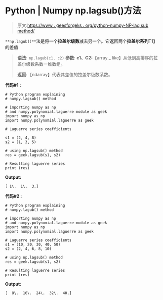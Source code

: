 # Python | Numpy np.lagsub()方法

> 原文:[https://www . geesforgeks . org/python-numpy-NP-lag sub method/](https://www.geeksforgeeks.org/python-numpy-np-lagsub-method/)

`**np.lagub()**`法是将一个**拉盖尔级数**减去另一个。它返回两个**拉盖尔系列**T1】的差值

> **语法:** `np.lagub(c1, c2)`
> **参数:**
> **c1、C2:**【array _ like】从低到高排序的拉盖尔级数系数一维数组。
> 
> **返回:**【ndarray】代表其差值的拉盖尔级数系数。

**代码#1 :**

```
# Python program explaining
# numpy.lagsub() method 

# importing numpy as np  
# and numpy.polynomial.laguerre module as geek 
import numpy as np 
import numpy.polynomial.laguerre as geek

# Laguerre series coefficients

s1 = (2, 4, 8) 
s2 = (1, 3, 5)   

# using np.lagsub() method 
res = geek.lagsub(s1, s2) 

# Resulting laguerre series
print (res) 
```

**Output:**

```
[ 1\.  1\.  3.]

```

**代码#2 :**

```
# Python program explaining
# numpy.lagub() method 

# importing numpy as np  
# and numpy.polynomial.laguerre module as geek 
import numpy as np 
import numpy.polynomial.laguerre as geek

# Laguerre series coefficients
s1 = (10, 20, 30, 40, 50) 
s2 = (2, 4, 6, 8, 10)    

# using np.lagsub() method 
res = geek.lagsub(s1, s2) 

# Resulting laguerre series
print (res) 
```

**Output:**

```
[  8\.  16\.  24\.  32\.  40.]

```